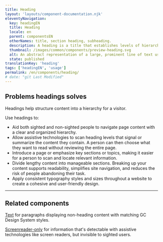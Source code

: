 ```yaml
---
title: Heading
layout: 'layouts/component-documentation.njk'
eleventyNavigation:
  key: headingEN
  title: Heading
  locale: en
  parent: componentsEN
  otherNames: title, section heading, subheading.
  description: A heading is a title that establishes levels of hierarchy to organize page content into a structure.
  thumbnail: /images/common/components/preview-heading.svg
  alt: An abstract representation of a large, prominent line of text using 1 larger, darker rectangular row above a short red line. Beneath these are 3 smaller grey rectangular rows stacked one on top of another, representing text.
  state: published
translationKey: 'heading'
tags: ['headingEN', 'usage']
permalink: /en/components/heading/
# date: "git Last Modified"
---
```


## Problems headings solves

Headings help structure content into a hierarchy for a visitor.

Use headings to:

- Aid both sighted and non-sighted people to navigate page content with a clear and organized hierarchy.
- Allow assistive technologies to scan heading levels that signal or summarize the content they contain. A person can then choose what they want to read without reviewing the entire page.
- Introduce a page or emphasize key sections or topics, making it easier for a person to scan and locate relevant information.
- Divide lengthy content into manageable sections. Breaking up your content supports readability, simplifies site navigation, and reduces the risk of people abandoning their task.
- Apply consistent typography styles and sizes throughout a website to create a cohesive and user-friendly design.

<hr/>

## Related components

<a href="{{ links.text }}">Text</a> for paragraphs displaying non-heading content with matching GC Design System styles.

<a href="{{ links.screenreaderOnly }}">Screenreader-only</a> for information that's detectable with assistive technologies like screen readers, but invisible to sighted users.

